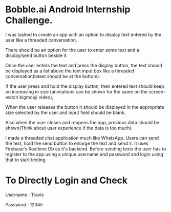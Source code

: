 # Bobble.ai Android Internship Challenge.
I was tasked to create an app with an option to display text entered by the user like a
threaded conversation.

There should be an option for the user to enter some text and a display/send button
beside it

Once the user enters the text and press the display button, the text should be displayed
as a list above the text input box like a threaded conversation(latest should be at the
bottom).

If the user press and hold the display button, then entered text should keep on increasing
in size (animations can be shown for the same on the screen- watch bigmouji video),

When the user releases the button it should be displayed in the appropriate size selected
by the user and input field should be blank.

Also when the user closes and reopens the app, previous data should be shown(Think
about user experience if the data is too much).

I made a threaded chat application much like WhatsApp. Users can send the text, hold the send button to enlarge the text and send it.
It uses Firebase's Realtime Db as it's backend.
Before sending texts the user has to register to the app using a unique username and password and login using that to start texting.

# To Directly Login and Check
Username : Travis

Password : 12345
